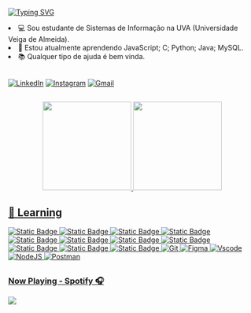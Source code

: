 [![Typing SVG](https://readme-typing-svg.demolab.com?font=Fira+Code&pause=1000&color=CA0000&random=false&width=435&lines=Hey%2C+Welcome!!!+%F0%9F%91%8B;I'm+Beatriz+Kloss!+%F0%9F%A4%93)](https://git.io/typing-svg)

<li>💻 Sou estudante de Sistemas de Informação na UVA (Universidade Veiga de Almeida).</li>
<li>🌱 Estou atualmente aprendendo JavaScript; C; Python; Java; MySQL.</li>
<li>📚 Qualquer tipo de ajuda é bem vinda.</li>
</br>

[![LinkedIn](https://img.shields.io/badge/LinkedIn-black?style=for-the-badge&logo=linkedin&logoColor=blue)](https://www.linkedin.com/in/beatriz-kloss-1b258b22b/)
[![Instagram](https://img.shields.io/badge/-Instagram-black?style=for-the-badge&logo=instagram&logoColor=red)](https://www.instagram.com/beakloss/)
[![Gmail](https://img.shields.io/badge/Gmail-black?style=for-the-badge&logo=gmail&logoColor=red)](mailto:beatrizkloss@gmail.com)

##

<div align="center">
<a href="https://github.com/beatrizkloss">
<img height="180em" src="https://github-readme-stats.vercel.app/api?username=beatrizkloss&bg_color=000&border_color=30A3DC&title_color=E94D5F&text_color=FFF"/>
<img height="180em" src="https://github-readme-stats.vercel.app/api/top-langs/?username=beatrizkloss&layout=compact&bg_color=000&border_color=30A3DC&title_color=E94D5F&text_color=FFF"/>

</div>


## 🐢 Learning

![Static Badge](https://img.shields.io/badge/JavaScript-black?style=for-the-badge&logo=JavaScript)
![Static Badge](https://img.shields.io/badge/HTML5-black?style=for-the-badge&logo=HTML5&logoColor=orange)
![Static Badge](https://img.shields.io/badge/CSS3-black?style=for-the-badge&logo=CSS3&logoColor=blue)
![Static Badge](https://img.shields.io/badge/%20Python-black?style=for-the-badge&logo=python&logoColor=ffdd5)
![Static Badge](https://img.shields.io/badge/Java-black?style=for-the-badge&logo=openjdk&logoColor=orange)
![Static Badge](https://img.shields.io/badge/%20C-black?style=for-the-badge&logo=C&logoColor=blue)
![Static Badge](https://img.shields.io/badge/PHP-black?style=for-the-badge&logo=PHP&logoColor=777BB4)
![Static Badge](https://img.shields.io/badge/React-black?style=for-the-badge&logo=react&logoColor=61DAFB)
![Static Badge](https://img.shields.io/badge/Bootstrap-black?style=for-the-badge&logo=bootstrap)
![Static Badge](https://img.shields.io/badge/MySQL-black?style=for-the-badge&logo=mysql&logoColor=lightblue)
![Static Badge](https://img.shields.io/badge/SQL%20Server-black?style=for-the-badge&logo=microsoftsqlserver&logoColor=CC2927)
![Git](https://img.shields.io/badge/GIT-black?style=for-the-badge&logo=git&logoColor=orange)
![Figma](https://img.shields.io/badge/Figma-black?style=for-the-badge&logo=figma&logoColor=figma)
![Vscode](https://img.shields.io/badge/Vscode-black?style=for-the-badge&logo=visual-studio-code&logoColor=blue)
![NodeJS](https://img.shields.io/badge/node.js-black?style=for-the-badge&logo=node.js&logoColor=green)
![Postman](https://img.shields.io/badge/Postman-black.svg?style=for-the-badge&logo=Postman&logoColor=orange)

##

 ### Now Playing - Spotify 🎧
<p>
 <a href=”https://spotify-github-profile.vercel.app/api/view.svg?uid=bsapaturnt&redirect=true">
   <img src="https://spotify-github-profile.vercel.app/api/view.svg?uid=bsapaturnt&cover_image=true&theme=novatorem&show_offline=true&background_color=121212&interchange=true&bar_color=53b14f&bar_color_cover=false"/>
 </a>
 </p>
  </div>
  
  
  

  


                                                             
    

   



 
 
